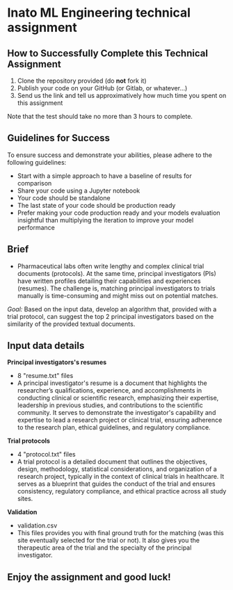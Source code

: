 # Inato ML Engineering technical assignment

## How to Successfully Complete this Technical Assignment

1. Clone the repository provided (do **not** fork it)
2. Publish your code on your GitHub (or Gitlab, or whatever...)
3. Send us the link and tell us approximatively how much time you spent on this assignment

Note that the test should take no more than 3 hours to complete.

## Guidelines for Success

To ensure success and demonstrate your abilities, please adhere to the following guidelines:

- Start with a simple approach to have a baseline of results for comparison
- Share your code using a Jupyter notebook 
- Your code should be standalone
- The last state of your code should be production ready
- Prefer making your code production ready and your models evaluation insightful than multiplying the iteration to improve your model performance


## Brief 

- Pharmaceutical labs often write lengthy and complex clinical trial documents (protocols). At the same time, principal investigators (PIs) have written profiles detailing their capabilities and experiences (resumes). The challenge is, matching principal investigators to trials manually is time-consuming and might miss out on potential matches.

*Goal:*
Based on the input data, develop an algorithm that, provided with a trial protocol, can suggest the top 2 principal investigators based on the similarity of the provided textual documents.


## Input data details

**Principal investigators's resumes**
- 8 "resume.txt" files
- A principal investigator's resume is a document that highlights the researcher’s qualifications, experience, and accomplishments in conducting clinical or scientific research, emphasizing their expertise, leadership in previous studies, and contributions to the scientific community. It serves to demonstrate the investigator's capability and expertise to lead a research project or clinical trial, ensuring adherence to the research plan, ethical guidelines, and regulatory compliance.

**Trial protocols**
- 4 "protocol.txt" files
- A trial protocol is a detailed document that outlines the objectives, design, methodology, statistical considerations, and organization of a research project, typically in the context of clinical trials in healthcare. It serves as a blueprint that guides the conduct of the trial and ensures consistency, regulatory compliance, and ethical practice across all study sites.

**Validation**
- validation.csv
- This files provides you with final ground truth for the matching (was this site eventually selected for the trial or not). It also gives you the therapeutic area of the trial and the specialty of the principal investigator.

## Enjoy the assignment and good luck! ##
